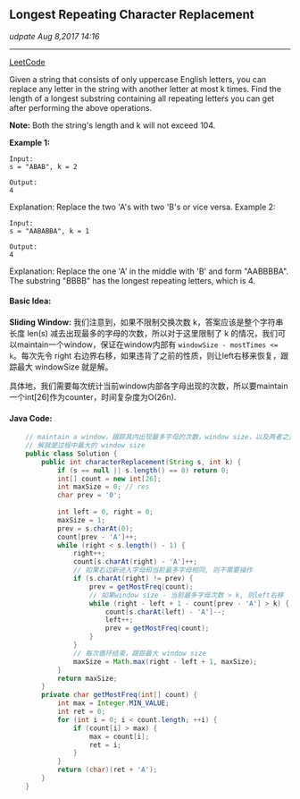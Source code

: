 ## Longest Repeating Character Replacement
_udpate Aug 8,2017  14:16_

---
[LeetCode](https://leetcode.com/problems/longest-repeating-character-replacement/description/)

Given a string that consists of only uppercase English letters, you can replace any letter in the string with another letter at most k times. Find the length of a longest substring containing all repeating letters you can get after performing the above operations.

**Note:**
Both the string's length and k will not exceed 104.

**Example 1:**

    Input:
    s = "ABAB", k = 2
    
    Output:
    4

Explanation:
Replace the two 'A's with two 'B's or vice versa.
Example 2:

    Input:
    s = "AABABBA", k = 1
    
    Output:
    4
    
Explanation:
Replace the one 'A' in the middle with 'B' and form "AABBBBA".
The substring "BBBB" has the longest repeating letters, which is 4.

#### Basic Idea:
**Sliding Window:**
我们注意到，如果不限制交换次数 k，答案应该是整个字符串长度 len(s) 减去出现最多的字母的次数，所以对于这里限制了 k 的情况，我们可以maintain一个window，保证在window内部有 `windowSize - mostTimes <= k`。每次先令 right 右边界右移，如果违背了之前的性质，则让left右移来恢复，跟踪最大 windowSize 就是解。

具体地，我们需要每次统计当前window内部各字母出现的次数，所以要maintain一个int[26]作为counter，时间复杂度为O(26n).

#### Java Code:
```java
    // maintain a window，跟踪其内出现最多字母的次数，window size，以及两者之差 <= k
    // 解就是过程中最大的 window size
    public class Solution {
        public int characterReplacement(String s, int k) {
            if (s == null || s.length() == 0) return 0;
            int[] count = new int[26];
            int maxSize = 0; // res
            char prev = '0';
            
            int left = 0, right = 0;
            maxSize = 1;
            prev = s.charAt(0);
            count[prev - 'A']++;
            while (right < s.length() - 1) {
                right++;
                count[s.charAt(right) - 'A']++;
                // 如果右边新进入字母和当前最多字母相同, 则不需要操作
                if (s.charAt(right) != prev) {
                    prev = getMostFreq(count);
                    // 如果window size - 当前最多字母次数 > k, 则left右移
                    while (right - left + 1 - count[prev - 'A'] > k) {
                        count[s.charAt(left) - 'A']--;
                        left++;
                        prev = getMostFreq(count);
                    }
                }
                // 每次循环结束，跟踪最大 window size
                maxSize = Math.max(right - left + 1, maxSize);
            }
            return maxSize;
        }
        private char getMostFreq(int[] count) {
            int max = Integer.MIN_VALUE;
            int ret = 0;
            for (int i = 0; i < count.length; ++i) {
                if (count[i] > max) {
                    max = count[i];
                    ret = i;
                }
            }
            return (char)(ret + 'A');
        }
    }
```